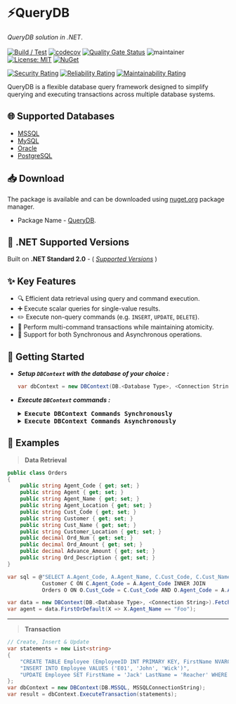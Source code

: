 # ⚡QueryDB
*QueryDB solution in .NET*. </br></br>
[![Build / Test](https://github.com/abhinavminhas/QueryDB.NET/actions/workflows/build.yml/badge.svg)](https://github.com/abhinavminhas/QueryDB.NET/actions/workflows/build.yml)
[![codecov](https://codecov.io/gh/abhinavminhas/QueryDB.NET/graph/badge.svg?token=L21DM7HZ46)](https://codecov.io/gh/abhinavminhas/QueryDB.NET)
[![Quality Gate Status](https://sonarcloud.io/api/project_badges/measure?project=abhinavminhas_QueryDB&metric=alert_status)](https://sonarcloud.io/summary/new_code?id=abhinavminhas_QueryDB)
![maintainer](https://img.shields.io/badge/Creator/Maintainer-abhinavminhas-e65c00)
[![License: MIT](https://img.shields.io/badge/License-MIT-blue.svg)](https://opensource.org/licenses/MIT)
[![NuGet](https://img.shields.io/nuget/v/QueryDB?color=%23004880&label=Nuget)](https://www.nuget.org/packages/QueryDB/)  

[![Security Rating](https://sonarcloud.io/api/project_badges/measure?project=abhinavminhas_QueryDB&metric=security_rating)](https://sonarcloud.io/summary/new_code?id=abhinavminhas_QueryDB)
[![Reliability Rating](https://sonarcloud.io/api/project_badges/measure?project=abhinavminhas_QueryDB&metric=reliability_rating)](https://sonarcloud.io/summary/new_code?id=abhinavminhas_QueryDB)
[![Maintainability Rating](https://sonarcloud.io/api/project_badges/measure?project=abhinavminhas_QueryDB&metric=sqale_rating)](https://sonarcloud.io/summary/new_code?id=abhinavminhas_QueryDB)

QueryDB is a flexible database query framework designed to simplify querying and executing transactions across multiple database systems.

## 🌐 Supported Databases
- [MSSQL](https://www.microsoft.com/en-us/sql-server)
- [MySQL](https://www.mysql.com/)
- [Oracle](https://www.oracle.com/)
- [PostgreSQL](https://www.postgresql.org/)

## 📥 Download
The package is available and can be downloaded using [nuget.org](https://www.nuget.org/) package manager.  
- Package Name - [QueryDB](https://www.nuget.org/packages/QueryDB).

## 🎯 .NET Supported Versions

Built on **.NET Standard 2.0** - ( [_Supported Versions_](https://learn.microsoft.com/en-us/dotnet/standard/net-standard?tabs=net-standard-2-0#tabpanel_1_net-standard-2-0:~:text=Select%20.NET%20Standard%20version) )

## ✨ Key Features
- 🔍 Efficient data retrieval using query and command execution.
- ➕ Execute scalar queries for single-value results.
- ✏️ Execute non-query commands (e.g. `INSERT`, `UPDATE`, `DELETE`).
- 🔄 Perform multi-command transactions while maintaining atomicity.
- 🔁 Support for both Synchronous and Asynchronous operations.

## 🚀 Getting Started
    
- _**Setup `DBContext` with the database of your choice :**_

    ``` csharp
    var dbContext = new DBContext(DB.<Database Type>, <Connection String>);
    ```

- _**Execute `DBContext` commands :**_

    <details>

    <summary><b><tt>Execute DBContext Commands Synchronously</tt></b></summary></br>

    ``` csharp
    var result = dbContext.FetchData(<Sql Statement>);
    ```
    ``` csharp
    var result = dbContext.FetchData<T>(<Sql Statement>);
    ```
    ``` csharp
    var result = dbContext.ExecuteScalar(<Sql Statement>);
    ```
    ``` csharp
    var result = dbContext.ExecuteScalar<T>(<Sql Statement>);
    ```
    ``` csharp
    var result = dbContext.ExecuteCommand(<Sql Statement>);
    ```
    ``` csharp
    var result = dbContext.ExecuteTransaction(<List of Sql Statements>);
    ```

    </details>

    <details>

    <summary><b><tt>Execute DBContext Commands Asynchronously</tt></b></summary></br>
    
    ``` csharp
    var result = dbContext.FetchDataAsync(<Sql Statement>);
    ```
    ``` csharp
    var result = dbContext.FetchDataAsync<T>(<Sql Statement>);
    ```
    ``` csharp
    var result = dbContext.ExecuteScalarAsync(<Sql Statement>);
    ```
    ``` csharp
    var result = dbContext.ExecuteScalarAsync<T>(<Sql Statement>);
    ```
    ``` csharp
    var result = dbContext.ExecuteCommandAsync(<Sql Statement>);
    ```
    ``` csharp
    var result = dbContext.ExecuteTransactionAsync(<List of Sql Statements>);
    ```

    </details>

## 🧠 Examples

> <b>Data Retrieval</b>
``` csharp
public class Orders
{
    public string Agent_Code { get; set; }
    public string Agent { get; set; }
    public string Agent_Name { get; set; }
    public string Agent_Location { get; set; }
    public string Cust_Code { get; set; }
    public string Customer { get; set; }
    public string Cust_Name { get; set; }
    public string Customer_Location { get; set; }
    public decimal Ord_Num { get; set; }
    public decimal Ord_Amount { get; set; }
    public decimal Advance_Amount { get; set; }
    public string Ord_Description { get; set; }
}

var sql = @"SELECT A.Agent_Code, A.Agent_Name, C.Cust_Code, C.Cust_Name, O.Ord_Num, O.Ord_Amount, O.Advance_Amount, O.Ord_Date, O.Ord_Description FROM Agents A INNER JOIN 
           Customer C ON C.Agent_Code = A.Agent_Code INNER JOIN 
           Orders O ON O.Cust_Code = C.Cust_Code AND O.Agent_Code = A.Agent_Code";

var data = new DBContext(DB.<Database Type>, <Connection String>).FetchData<Orders>(selectSql);
var agent = data.FirstOrDefault(X => X.Agent_Name == "Foo");
```
---
> <b>Transaction</b>

``` csharp
// Create, Insert & Update
var statements = new List<string>
{
    "CREATE TABLE Employee (EmployeeID INT PRIMARY KEY, FirstName NVARCHAR(50), LastName NVARCHAR(50))",
    "INSERT INTO Employee VALUES ('E01', 'John', 'Wick')",
    "UPDATE Employee SET FirstName = 'Jack' LastName = 'Reacher' WHERE EmployeeID = 'E01'"
};
var dbContext = new DBContext(DB.MSSQL, MSSQLConnectionString);
var result = dbContext.ExecuteTransaction(statements);
```